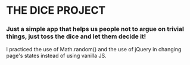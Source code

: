 # THE DICE PROJECT
### Just a simple app that helps us people not to argue on trivial things, just toss the dice and let them decide it!
I practiced the use of Math.random() and the use of jQuery in changing page's states instead of using vanilla JS.

